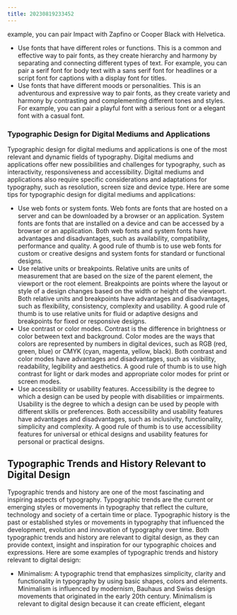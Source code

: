 ```yaml
---
title: 20230819233452 
---
```


example, you can pair Impact with Zapfino or Cooper Black with Helvetica.

- Use fonts that have different roles or functions. This is a common and effective way to pair fonts, as they create hierarchy and harmony by separating and connecting different types of text. For example, you can pair a serif font for body text with a sans serif font for headlines or a script font for captions with a display font for titles.
- Use fonts that have different moods or personalities. This is an adventurous and expressive way to pair fonts, as they create variety and harmony by contrasting and complementing different tones and styles. For example, you can pair a playful font with a serious font or a elegant font with a casual font.

### Typographic Design for Digital Mediums and Applications

Typographic design for digital mediums and applications is one of the most relevant and dynamic fields of typography. Digital mediums and applications offer new possibilities and challenges for typography, such as interactivity, responsiveness and accessibility. Digital mediums and applications also require specific considerations and adaptations for typography, such as resolution, screen size and device type. Here are some tips for typographic design for digital mediums and applications:

- Use web fonts or system fonts. Web fonts are fonts that are hosted on a server and can be downloaded by a browser or an application. System fonts are fonts that are installed on a device and can be accessed by a browser or an application. Both web fonts and system fonts have advantages and disadvantages, such as availability, compatibility, performance and quality. A good rule of thumb is to use web fonts for custom or creative designs and system fonts for standard or functional designs.
- Use relative units or breakpoints. Relative units are units of measurement that are based on the size of the parent element, the viewport or the root element. Breakpoints are points where the layout or style of a design changes based on the width or height of the viewport. Both relative units and breakpoints have advantages and disadvantages, such as flexibility, consistency, complexity and usability. A good rule of thumb is to use relative units for fluid or adaptive designs and breakpoints for fixed or responsive designs.
- Use contrast or color modes. Contrast is the difference in brightness or color between text and background. Color modes are the ways that colors are represented by numbers in digital devices, such as RGB (red, green, blue) or CMYK (cyan, magenta, yellow, black). Both contrast and color modes have advantages and disadvantages, such as visibility, readability, legibility and aesthetics. A good rule of thumb is to use high contrast for light or dark modes and appropriate color modes for print or screen modes.
- Use accessibility or usability features. Accessibility is the degree to which a design can be used by people with disabilities or impairments. Usability is the degree to which a design can be used by people with different skills or preferences. Both accessibility and usability features have advantages and disadvantages, such as inclusivity, functionality, simplicity and complexity. A good rule of thumb is to use accessibility features for universal or ethical designs and usability features for personal or practical designs.

## Typographic Trends and History Relevant to Digital Design

Typographic trends and history are one of the most fascinating and inspiring aspects of typography. Typographic trends are the current or emerging styles or movements in typography that reflect the culture, technology and society of a certain time or place. Typographic history is the past or established styles or movements in typography that influenced the development, evolution and innovation of typography over time. Both typographic trends and history are relevant to digital design, as they can provide context, insight and inspiration for our typographic choices and expressions. Here are some examples of typographic trends and history relevant to digital design:

- Minimalism: A typographic trend that emphasizes simplicity, clarity and functionality in typography by using basic shapes, colors and elements. Minimalism is influenced by modernism, Bauhaus and Swiss design movements that originated in the early 20th century. Minimalism is relevant to digital design because it can create efficient, elegant